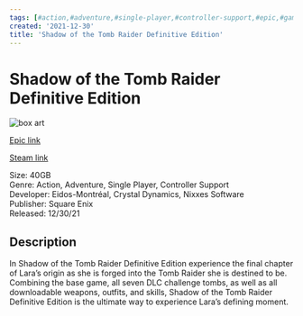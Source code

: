 ```yaml
---
tags: [#action,#adventure,#single-player,#controller-support,#epic,#game,#owned,#pc]
created: '2021-12-30'
title: 'Shadow of the Tomb Raider Definitive Edition'
---
```

# Shadow of the Tomb Raider Definitive Edition

![box art](https://cdn1.epicgames.com/offer/4b5461ca8d1c488787b5200b420de066/egs-shadowofthetombraiderdefinitiveedition-eidosmontralcrystaldynamicsnixxessoftware-s1-2560x1440-eca6506e95a1_2560x1440-193582a5fd76a593804e0171d6395cf4?h=270&amp;resize=1&amp;w=480)

[Epic link](https://www.epicgames.com/store/en-US/p/shadow-of-the-tomb-raider)

[Steam link](https://store.steampowered.com/app/750920/Shadow_of_the_Tomb_Raider_Definitive_Edition/?snr=1_7_7_151_150_1)

Size: 40GB  
Genre: Action, Adventure, Single Player, Controller Support  
Developer: Eidos-Montréal, Crystal Dynamics, Nixxes Software  
Publisher: Square Enix  
Released: 12/30/21  

## Description

In Shadow of the Tomb Raider Definitive Edition experience the final chapter of Lara’s origin as she is forged into the Tomb Raider she is destined to be. Combining the base game, all seven DLC challenge tombs, as well as all downloadable weapons, outfits, and skills, Shadow of the Tomb Raider Definitive Edition is the ultimate way to experience Lara’s defining moment.
